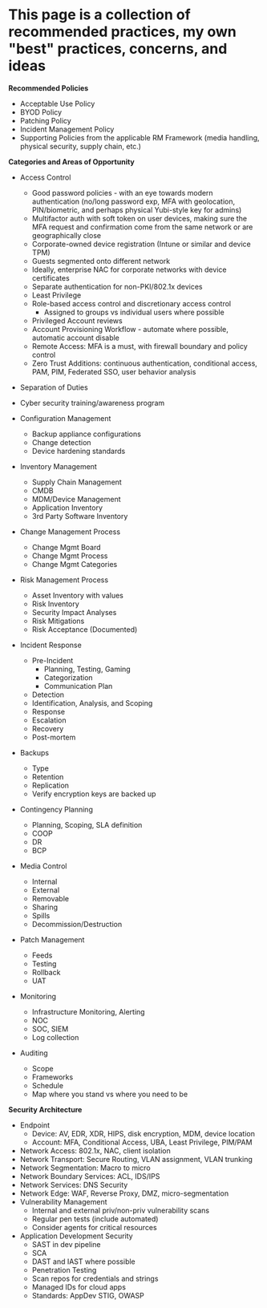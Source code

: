 # This page is a collection of recommended practices, my own "best" practices, concerns, and ideas #

**Recommended Policies**

* Acceptable Use Policy
* BYOD Policy
* Patching Policy
* Incident Management Policy
* Supporting Policies from the applicable RM Framework (media handling, physical security, supply chain, etc.)

**Categories and Areas of Opportunity**

* Access Control
    * Good password policies - with an eye towards modern authentication (no/long password exp, MFA with geolocation, PIN/biometric, and perhaps physical Yubi-style key for admins)
    * Multifactor auth with soft token on user devices, making sure the MFA request and confirmation come from the same network or are geographically close
    * Corporate-owned device registration (Intune or similar and device TPM)
    * Guests segmented onto different network
    * Ideally, enterprise NAC for corporate networks with device certificates
    * Separate authentication for non-PKI/802.1x devices
    * Least Privilege
    * Role-based access control and discretionary access control
        * Assigned to groups vs individual users where possible
    * Privileged Account reviews
    * Account Provisioning Workflow - automate where possible, automatic account disable
    * Remote Access: MFA is a must, with firewall boundary and policy control
    * Zero Trust Additions: continuous authentication, conditional access, PAM, PIM, Federated SSO, user behavior analysis

* Separation of Duties

* Cyber security training/awareness program

* Configuration Management
    * Backup appliance configurations
    * Change detection
    * Device hardening standards

* Inventory Management
    * Supply Chain Management
    * CMDB
    * MDM/Device Management
    * Application Inventory
    * 3rd Party Software Inventory

* Change Management Process
    * Change Mgmt Board
    * Change Mgmt Process
    * Change Mgmt Categories

* Risk Management Process
    * Asset Inventory with values
    * Risk Inventory
    * Security Impact Analyses
    * Risk Mitigations
    * Risk Acceptance (Documented)

* Incident Response
    * Pre-Incident 
        * Planning, Testing, Gaming
        * Categorization
        * Communication Plan
    * Detection
    * Identification, Analysis, and Scoping
    * Response
    * Escalation
    * Recovery
    * Post-mortem

* Backups
    * Type
    * Retention
    * Replication
    * Verify encryption keys are backed up

* Contingency Planning
    * Planning, Scoping, SLA definition
    * COOP
    * DR
    * BCP

* Media Control
    * Internal
    * External
    * Removable
    * Sharing
    * Spills
    * Decommission/Destruction

* Patch Management
    * Feeds
    * Testing
    * Rollback
    * UAT

* Monitoring
    * Infrastructure Monitoring, Alerting
    * NOC
    * SOC, SIEM
    * Log collection

* Auditing
    * Scope
    * Frameworks
    * Schedule
    * Map where you stand vs where you need to be

**Security Architecture**

* Endpoint
    * Device: AV, EDR, XDR, HIPS, disk encryption, MDM, device location
    * Account: MFA, Conditional Access, UBA, Least Privilege, PIM/PAM
* Network Access: 802.1x, NAC, client isolation
* Network Transport: Secure Routing, VLAN assignment, VLAN trunking
* Network Segmentation: Macro to micro
* Network Boundary Services: ACL, IDS/IPS
* Network Services: DNS Security
* Network Edge: WAF, Reverse Proxy, DMZ, micro-segmentation
* Vulnerability Management
    * Internal and external priv/non-priv vulnerability scans
    * Regular pen tests (include automated)
    * Consider agents for critical resources
* Application Development Security
    * SAST in dev pipeline
    * SCA
    * DAST and IAST where possible
    * Penetration Testing
    * Scan repos for credentials and strings
    * Managed IDs for cloud apps
    * Standards: AppDev STIG, OWASP









